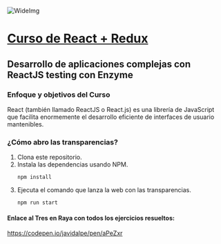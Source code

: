 ![WideImg](http://fictizia.com/img/github/Fictizia-plan-estudios-github.jpg)

# [Curso de React + Redux](https://fictizia.com/formacion/curso-react-js-redux)
## Desarrollo de aplicaciones complejas con ReactJS testing con Enzyme

### Enfoque y objetivos del Curso
React (también llamado ReactJS o React.js) es una librería de JavaScript que facilita enormemente el desarrollo eficiente de interfaces de usuario mantenibles.

### ¿Cómo abro las transparencias?
1. Clona este repositorio.
1. Instala las dependencias usando NPM.
	```shell
    npm install
    ```
1. Ejecuta el comando que lanza la web con las transparencias.
	```shell
    npm run start
	```

#### Enlace al Tres en Raya con todos los ejercicios resueltos:

https://codepen.io/javidalpe/pen/aPeZxr
